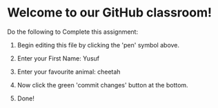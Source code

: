 # Welcome to our GitHub classroom!

Do the following to Complete this assignment:

1. Begin editing this file by clicking the 'pen' symbol above.

2. Enter your First Name: Yusuf

3. Enter your favourite animal: cheetah

4. Now click the green 'commit changes' button at the bottom.

5. Done!
